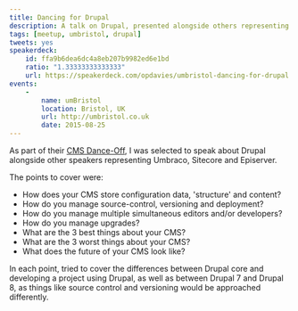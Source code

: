 ```yaml
---
title: Dancing for Drupal
description: A talk on Drupal, presented alongside others representing Umbraco, Sitecore and Episerver.
tags: [meetup, umbristol, drupal]
tweets: yes
speakerdeck:
    id: ffa9b6dea6dc4a8eb207b9982ed6e1bd
    ratio: "1.33333333333333"
    url: https://speakerdeck.com/opdavies/umbristol-dancing-for-drupal
events:
    -
        name: umBristol
        location: Bristol, UK
        url: http://umbristol.co.uk
        date: 2015-08-25
---
```


As part of their [CMS Dance-Off][1], I was selected to speak about Drupal alongside other speakers representing Umbraco, Sitecore and Episerver.

The points to cover were:

- How does your CMS store configuration data, 'structure' and content?
- How do you manage source-control, versioning and deployment?
- How do you manage multiple simultaneous editors and/or developers?
- How do you manage upgrades?
- What are the 3 best things about your CMS?
- What are the 3 worst things about your CMS?
- What does the future of your CMS look like?

In each point, tried to cover the differences between Drupal core and developing a project using Drupal, as well as between Drupal 7 and Drupal 8, as things like source control and versioning would be approached differently.

[1]: http://www.meetup.com/umBristol/events/223807592

